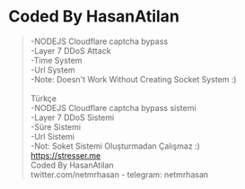 # Coded By HasanAtilan

> -NODEJS Cloudflare captcha bypass <br/>
> -Layer 7 DDoS Attack <br/>
> -Time System <br/> 
> -Url System <br/> 
> -Note: Doesn't Work Without Creating Socket System :) <br/> <br/>
> Türkçe <br/>
> -NODEJS Cloudflare captcha bypass sistemi <br/>
> -Layer 7 DDoS Sistemi <br/>
> -Süre Sistemi <br/> 
> -Url Sistemi <br/> 
> -Not: Soket Sistemi Oluşturmadan Çalışmaz :) <br/> 
> https://stresser.me <br/> 
> Coded By HasanAtilan <br/>
> twitter.com/netmrhasan - telegram: netmrhasan <br/>
